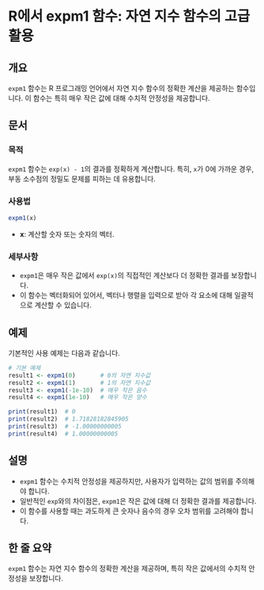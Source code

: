 <!--
Meta Description: # R에서 expm1 함수: 자연 지수 함수의 고급 활용 ## 개요 `expm1` 함수는 R 프로그래밍 언어에서 자연 지수 함수의 정확한 계산을 제공하는 함수입니다. 이 함수는 특히 매우 작은 값에 대해 수치적 안정성을 제공합니다. ## 문서 ### 목적 `expm1`...
Meta Keywords: expm1, 함수는, 정확한, print, 함수의
-->

# R에서 expm1 함수: 자연 지수 함수의 고급 활용

## 개요
`expm1` 함수는 R 프로그래밍 언어에서 자연 지수 함수의 정확한 계산을 제공하는 함수입니다. 이 함수는 특히 매우 작은 값에 대해 수치적 안정성을 제공합니다.

## 문서
### 목적
`expm1` 함수는 `exp(x) - 1`의 결과를 정확하게 계산합니다. 특히, `x`가 0에 가까운 경우, 부동 소수점의 정밀도 문제를 피하는 데 유용합니다.

### 사용법
```R
expm1(x)
```
- **x**: 계산할 숫자 또는 숫자의 벡터.

### 세부사항
- `expm1`은 매우 작은 값에서 `exp(x)`의 직접적인 계산보다 더 정확한 결과를 보장합니다.
- 이 함수는 벡터화되어 있어서, 벡터나 행렬을 입력으로 받아 각 요소에 대해 일괄적으로 계산할 수 있습니다.

## 예제
기본적인 사용 예제는 다음과 같습니다.

```R
# 기본 예제
result1 <- expm1(0)       # 0의 자연 지수값
result2 <- expm1(1)       # 1의 자연 지수값
result3 <- expm1(-1e-10)  # 매우 작은 음수
result4 <- expm1(1e-10)   # 매우 작은 양수

print(result1)  # 0
print(result2)  # 1.71828182845905
print(result3)  # -1.00000000005
print(result4)  # 1.00000000005
```

## 설명
- `expm1` 함수는 수치적 안정성을 제공하지만, 사용자가 입력하는 값의 범위를 주의해야 합니다.
- 일반적인 `exp`와의 차이점은, `expm1`은 작은 값에 대해 더 정확한 결과를 제공합니다.
- 이 함수를 사용할 때는 과도하게 큰 숫자나 음수의 경우 오차 범위를 고려해야 합니다.

## 한 줄 요약
`expm1` 함수는 자연 지수 함수의 정확한 계산을 제공하며, 특히 작은 값에서의 수치적 안정성을 보장합니다.